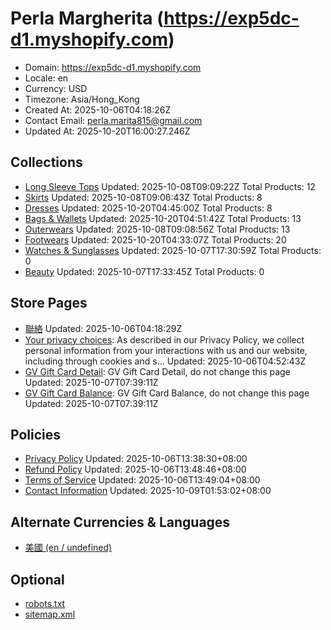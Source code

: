 # Perla Margherita (https://exp5dc-d1.myshopify.com)

- Domain: https://exp5dc-d1.myshopify.com
- Locale: en
- Currency: USD
- Timezone: Asia/Hong_Kong
- Created At: 2025-10-06T04:18:26Z
- Contact Email: perla.marita815@gmail.com
- Updated At: 2025-10-20T16:00:27.246Z

## Collections

- [Long Sleeve Tops](https://exp5dc-d1.myshopify.com/collections/apparels)
  Updated: 2025-10-08T09:09:22Z
  Total Products: 12
- [Skirts](https://exp5dc-d1.myshopify.com/collections/skirts)
  Updated: 2025-10-08T09:06:43Z
  Total Products: 8
- [Dresses](https://exp5dc-d1.myshopify.com/collections/dresses)
  Updated: 2025-10-20T04:45:00Z
  Total Products: 8
- [Bags & Wallets](https://exp5dc-d1.myshopify.com/collections/dresses-1)
  Updated: 2025-10-20T04:51:42Z
  Total Products: 13
- [Outerwears](https://exp5dc-d1.myshopify.com/collections/outerwears)
  Updated: 2025-10-08T09:08:56Z
  Total Products: 13
- [Footwears](https://exp5dc-d1.myshopify.com/collections/boots)
  Updated: 2025-10-20T04:33:07Z
  Total Products: 20
- [Watches & Sunglasses](https://exp5dc-d1.myshopify.com/collections/watches-sunglasses)
  Updated: 2025-10-07T17:30:59Z
  Total Products: 0
- [Beauty](https://exp5dc-d1.myshopify.com/collections/beauty)
  Updated: 2025-10-07T17:33:45Z
  Total Products: 0

## Store Pages

- [聯絡](https://exp5dc-d1.myshopify.com/pages/contact)
  Updated: 2025-10-06T04:18:29Z
- [Your privacy choices](https://exp5dc-d1.myshopify.com/pages/data-sharing-opt-out): As described in our Privacy Policy, we collect personal information from your interactions with us and our website, including through cookies and s...
  Updated: 2025-10-06T04:52:43Z
- [GV Gift Card Detail](https://exp5dc-d1.myshopify.com/pages/gv-gift-card-detail): GV Gift Card Detail, do not change this page
  Updated: 2025-10-07T07:39:11Z
- [GV Gift Card Balance](https://exp5dc-d1.myshopify.com/pages/gv-gift-card-balance): GV Gift Card Balance, do not change this page
  Updated: 2025-10-07T07:39:11Z

## Policies

- [Privacy Policy](https://exp5dc-d1.myshopify.com/policies/privacy-policy)
  Updated: 2025-10-06T13:38:30+08:00
- [Refund Policy](https://exp5dc-d1.myshopify.com/policies/refund-policy)
  Updated: 2025-10-06T13:48:46+08:00
- [Terms of Service](https://exp5dc-d1.myshopify.com/policies/terms-of-service)
  Updated: 2025-10-06T13:49:04+08:00
- [Contact Information](https://exp5dc-d1.myshopify.com/policies/contact-information)
  Updated: 2025-10-09T01:53:02+08:00

## Alternate Currencies & Languages

- [美國 (en / undefined)](https://exp5dc-d1.myshopify.com/llms.txt?market=jp)

## Optional

- [robots.txt](https://exp5dc-d1.myshopify.com/robots.txt)
- [sitemap.xml](https://exp5dc-d1.myshopify.com/sitemap.xml)
